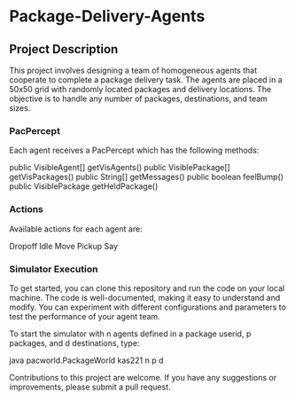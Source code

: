 # Package-Delivery-Agents

## Project Description

This project involves designing a team of homogeneous agents that cooperate to complete a package delivery task. The agents are placed in a 50x50 grid with randomly located packages and delivery locations. The objective is to handle any number of packages, destinations, and team sizes.

### PacPercept
Each agent receives a PacPercept which has the following methods:

public VisibleAgent[] getVisAgents()
public VisiblePackage[] getVisPackages()
public String[] getMessages()
public boolean feelBump()
public VisiblePackage getHeldPackage()

### Actions
Available actions for each agent are:

Dropoff
Idle
Move
Pickup
Say

### Simulator Execution
To get started, you can clone this repository and run the code on your local machine. The code is well-documented, making it easy to understand and modify. You can experiment with different configurations and parameters to test the performance of your agent team.

To start the simulator with n agents defined in a package userid, p packages, and d destinations, type:

java pacworld.PackageWorld kas221 n p d

Contributions to this project are welcome. If you have any suggestions or improvements, please submit a pull request.





